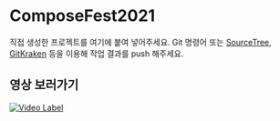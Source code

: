 # ComposeFest2021
직접 생성한 프로젝트를 여기에 붙여 넣어주세요.
Git 명령어 또는 [SourceTree](https://www.sourcetreeapp.com/), [GitKraken](https://www.gitkraken.com/) 등을 이용해 작업 결과를 push 해주세요.

## 영상 보러가기 
[![Video Label](https://img.youtube.com/vi/x0oZvTaSzcY/0.jpg)](https://youtu.be/x0oZvTaSzcY)
